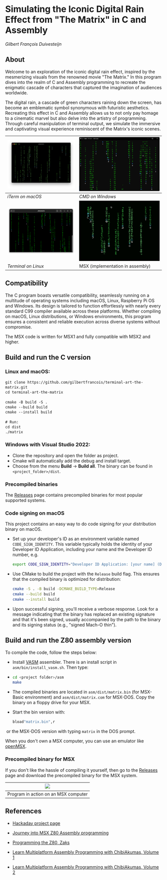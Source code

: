 # Simulating the Iconic Digital Rain Effect from "The Matrix" in C and Assembly

_Gilbert François Duivesteijn_



## About

Welcome to an exploration of the iconic digital rain effect, inspired by the mesmerizing visuals from the renowned movie "The Matrix." In this program dives into the realm of C and Assembly programming to recreate the enigmatic cascade of characters that captured the imagination of audiences worldwide.

The digital rain, a cascade of green characters raining down the screen, has become an emblematic symbol synonymous with futuristic aesthetics. Recreating this effect in C and Assembly allows us to not only pay homage to a cinematic marvel but also delve into the artistry of programming. Through careful manipulation of terminal output, we simulate the immersive and captivating visual experience reminiscent of the Matrix's iconic scenes.

| ![macOS](_assets/screenshots/macos.png)   | ![Windows](_assets/screenshots/windows.png) |
| ----------------------------------------- | ------------------------------------------- |
| *iTerm on macOS*                          | *CMD on Windows*                            |
| ![Linux](_assets/screenshots/linux2x.png) | ![MSX](_assets/screenshots/msx_color.png)   |
| *Terminal on Linux*                       | MSX (implementation in assembly)            |



## Compatibility

The C program boasts versatile compatibility, seamlessly running on a multitude of operating systems including macOS, Linux, Raspberry Pi OS and Windows. Its design is tailored to function effortlessly with nearly every standard C99 compiler available across these platforms. Whether compiling on macOS, Linux distributions, or Windows environments, this program ensures a consistent and reliable execution across diverse systems without compromise.

The MSX code is written for MSX1 and fully compatible with MSX2 and higher. 



## Build and run the C version

### Linux and macOS:

```
git clone https://github.com/gilbertfrancois/terminal-art-the-matrix.git
cd terminal-art-the-matrix

cmake -B build -S .
cmake --build build
cmake --install build

# Run:
cd dist
./matrix
```



### Windows with Visual Studio 2022:

- Clone the repository and open the folder as project.
- Cmake will automatically add the debug and install target.
- Choose from the menu **Build** -> **Build all**. The binary can be found in `<project_folder>/dist`.



### Precompiled binaries

The [Releases](https://github.com/gilbertfrancois/terminal-art-the-matrix/releases) page contains precompiled binaries for most popular supported systems.



### Code signing on macOS

This project contains an easy way to do code signing for your distribution binary on macOS. 

- Set up your developer's ID as an environment variable named `CODE_SIGN_IDENTITY`. This variable typically holds the identity of your Developer ID Application, including your name and the Developer ID number, e.g.

  ```sh
  export CODE_SIGN_IDENTITY="Developer ID Application: [your name] (DEV_ID_NUMBER)"
  ```

- Use CMake to build the project with the `Release` build flag. This ensures that the compiled binary is optimized for distribution:

  ```sh
  cmake -S . -B build -DCMAKE_BUILD_TYPE=Release
  cmake --build build
  cmake --install build
  ```

- Upon successful signing, you'll receive a verbose response. Look for a message indicating that the binary has replaced an existing signature and that it's been signed, usually accompanied by the path to the binary and its signing status (e.g., "signed Mach-O thin").



## Build and run the Z80 assembly version

To compile the code, follow the steps below:

- Install [VASM](http://www.compilers.de/vasm.html) assembler. There is an install script in `asm/bin/install_vasm.sh`. Then type:

- ```sh
  cd <project folder>/asm
  make
  ```

- The compiled binaries are located in `asm/dist/matrix.bin` (for MSX-Basic environment) and `asm/dist/matrix.com` for MSX-DOS. Copy the binary on a floppy drive for your MSX.

- Start the bin version with: 

  ```sh
  bload"matrix.bin",r
  ```

​	or the MSX-DOS version with typing `matrix` in the DOS prompt.

When you don't own a MSX computer, you can use an emulator like [openMSX](https://openmsx.org/).



### Precompiled binary for MSX

If you don't like the hassle of compiling it yourself, then go to the [Releases](https://github.com/gilbertfrancois/terminal-art-the-matrix/releases) page and download the precompiled binary for the MSX system.




|   [<img src="https://img.youtube.com/vi/l_ICb21RWKo/hqdefault.jpg"/>](https://www.youtube.com/embed/l_ICb21RWKo)   |
| ---- |
|    Program in action on an MSX computer  |




## References

- [Hackaday project page](https://hackaday.io/project/193853-the-matrix-digital-rain-effect-in-c-and-asm)
- [Journey into MSX Z80 Assembly programming](https://gilbertfrancois.github.io)

- [Programming the Z80, Zaks](https://www.amazon.com/Programming-Z80-Rodnay-Zaks/dp/0895880695)

- [Learn Multiplatform Assembly Programming with ChibiAkumas, Volume 1](https://www.amazon.com/Learn-Multiplatform-Assembly-Programming-ChibiAkumas/dp/B08W7DWZB3/)

- [Learn Multiplatform Assembly Programming with ChibiAkumas, Volume 2](https://www.amazon.com/Learn-Multiplatform-Assembly-Programming-ChibiAkumas/dp/B09VWHYDKJ/)

  
